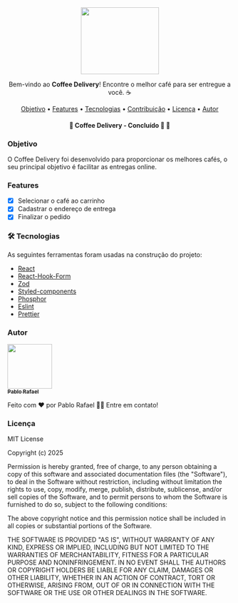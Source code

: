 
<div align=center>
  <img src=https://coffee-delivery-one-theta.vercel.app/assets/Logo-B2hX37pg.svg/ width=175px height=150px>
</div>
<p align=center>Bem-vindo ao <strong>Coffee Delivery</strong>!  Encontre o melhor café para ser entregue a você. ☕</p>

<p align="center">
 <a href="#objetivo">Objetivo</a> •
 <a href="#features">Features</a> • 
 <a href="#tecnologias">Tecnologias</a> • 
 <a href="#contribuicao">Contribuição</a> • 
 <a href="#licença">Licença</a> • 
 <a href="#autor">Autor</a>
</p>

<h4 align="center"> 
	🚧  Coffee Delivery - Concluído 🚀 🚧
</h4>

### Objetivo

O Coffee Delivery foi desenvolvido para proporcionar os melhores cafés, o seu principal objetivo é facilitar as entregas online.

### Features

- [x] Selecionar o café ao carrinho
- [x] Cadastrar o endereço de entrega
- [x] Finalizar o pedido

### 🛠 Tecnologias

 As seguintes ferramentas foram usadas na construção do projeto:

- [React](https://pt-br.reactjs.org/)
- [React-Hook-Form](https://www.react-hook-form.com/)
- [Zod](https://zod.dev/)
- [Styled-components](https://styled-components.com/)
- [Phosphor](https://phosphoricons.com/)
- [Eslint](https://eslint.org/)
- [Prettier](https://prettier.io/)

### Autor
<a href="https://blog.rocketseat.com.br/author/thiago/">
 <img style="" src="https://avatars.githubusercontent.com/u/135430154?v=4" width="100px;" alt="" border-radius: 50%/>
 <br />
 <sub><b>Pablo Rafael</b></sub></a>

Feito com ❤️ por Pablo Rafael 👋🏽 Entre em contato!


### Licença

MIT License

Copyright (c) 2025 <PabloRafael-coder>

Permission is hereby granted, free of charge, to any person obtaining a copy
of this software and associated documentation files (the "Software"), to deal
in the Software without restriction, including without limitation the rights
to use, copy, modify, merge, publish, distribute, sublicense, and/or sell
copies of the Software, and to permit persons to whom the Software is
furnished to do so, subject to the following conditions:

The above copyright notice and this permission notice shall be included in all
copies or substantial portions of the Software.

THE SOFTWARE IS PROVIDED "AS IS", WITHOUT WARRANTY OF ANY KIND, EXPRESS OR
IMPLIED, INCLUDING BUT NOT LIMITED TO THE WARRANTIES OF MERCHANTABILITY,
FITNESS FOR A PARTICULAR PURPOSE AND NONINFRINGEMENT. IN NO EVENT SHALL THE
AUTHORS OR COPYRIGHT HOLDERS BE LIABLE FOR ANY CLAIM, DAMAGES OR OTHER
LIABILITY, WHETHER IN AN ACTION OF CONTRACT, TORT OR OTHERWISE, ARISING FROM,
OUT OF OR IN CONNECTION WITH THE SOFTWARE OR THE USE OR OTHER DEALINGS IN THE
SOFTWARE.
